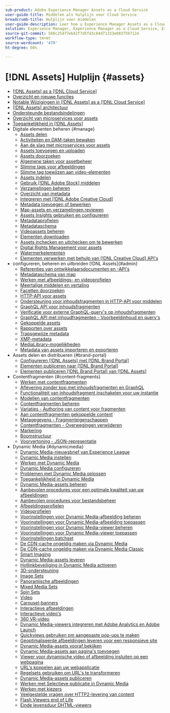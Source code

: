 ```yaml
---
sub-product: Adobe Experience Manager Assets as a Cloud Service
user-guide-title: Middelen als hulplijn voor Cloud Service
breadcrumb-title: Hulplijn voor middelen
user-guide-description: Leer hoe u Experience Manager Assets as a Cloud Service gebruikt en beheert.
solution: Experience Manager, Experience Manager as a Cloud Service, Experience Manager Assets
source-git-commit: 568c25d77eb42f7d5fd3c84d71333e083759712d
workflow-type: tm+mt
source-wordcount: '479'
ht-degree: 66%

---
```



# [!DNL Assets] Hulplijn {#assets}

+ [[!DNL Assets] as a [!DNL Cloud Service]](/help/assets/home.md)
+ [Overzicht en nieuwe functies](overview.md)
+ [Notable Wijzigingen in [!DNL Assets] as a [!DNL Cloud Service]](assets-cloud-changes.md)
+ [[!DNL Assets] architectuur](architecture.md)
+ [Ondersteunde bestandsindelingen](file-format-support.md)
+ [Overzicht van microservices voor assets](asset-microservices-overview.md)
+ [Toegankelijkheid in [!DNL Assets]](accessibility.md)
+ Digitale elementen beheren {#manage}
   + [Assets delen](share-assets.md)
   + [Activiteiten en DAM-taken bewaken](assets-activity-history.md)
   + [Aan de slag met microservices voor assets](asset-microservices-configure-and-use.md)
   + [Assets toevoegen en uploaden](add-assets.md)
   + [Assets doorzoeken](search-assets.md)
   + [Algemene taken voor assetbeheer](manage-digital-assets.md)
   + [Slimme tags voor afbeeldingen](smart-tags.md)
   + [Slimme tag toewijzen aan video-elementen](smart-tags-video-assets.md)
   + [Assets indelen](organize-assets.md)
   + [Gebruik [!DNL Adobe Stock] middelen](aem-assets-adobe-stock.md)
   + [Verzamelingen beheren](manage-collections.md)
   + [Overzicht van metadata](manage-metadata.md)
   + [Integreren met [!DNL Adobe Creative Cloud]](aem-cc-integration-best-practices.md)
   + [Metadata toevoegen of bewerken](meta-edit.md)
   + [Map-assets en verzamelingen reviewen](bulk-approval.md)
   + [Assets Insights gebruiken en configureren](assets-insights.md)
   + [Metadataprofielen](metadata-profiles.md)
   + [Metadataschema](metadata-schemas.md)
   + [Videoassets beheren](manage-video-assets.md)
   + [Elementen downloaden](download-assets-from-aem.md)
   + [Assets inchecken en uitchecken om te bewerken](check-out-and-submit-assets.md)
   + [Digital Rights Management voor assets](drm.md)
   + [Watermerkelementen](watermark-assets.md)
   + [Elementen verwerken met behulp van [!DNL Creative Cloud] API&#39;s](cc-api-integration.md)
+  configureren, beheren en uitbreiden [!DNL Assets]{#admin}
   + [Referenties van ontwikkelaarsdocumenten en -API&#39;s](developer-reference-material-apis.md)
   + [Metadataschema van map](folder-metadata-schema.md)
   + [Werken met afbeeldings- en videoprofielen](/help/assets/dynamic-media/about-image-video-profiles.md)
   + [Meertalige middelen en vertaling](translate-assets.md)
   + [Facetten doorzoeken](search-facets.md)
   + [HTTP-API voor assets](mac-api-assets.md)
   + [Ondersteuning voor inhoudsfragmenten in HTTP-API voor middelen](content-fragments/assets-api-content-fragments.md)
   + [GraphQL API voor inhoudsfragmenten](content-fragments/graphql-api-content-fragments.md)
   + [Verificatie voor externe GraphQL-query&#39;s op inhoudsfragmenten](content-fragments/graphql-authentication-content-fragments.md)
   + [GraphQL API met inhoudfragmenten - Voorbeeldinhoud en query&#39;s](/help/assets/content-fragments/content-fragments-graphql-samples.md)
   + [Gekoppelde assets](use-assets-across-connected-assets-instances.md)
   + [Rapporten over assets](asset-reports.md)
   + [Trapsgewijze metadata](cascading-metadata.md)
   + [XMP-metadata](xmp-metadata.md)
   + [MediaLibrary-mogelijkheden](medialibrary.md)
   + [Metadata van assets importeren en exporteren](metadata-import-export.md)
+ Assets delen en distribueren {#brand-portal}
   + [Configureren [!DNL Assets] met [!DNL Brand Portal]](configure-aem-assets-with-brand-portal.md)
   + [Elementen publiceren naar [!DNL Brand Portal]](publish-to-brand-portal.md)
   + [Elementen publiceren  [!DNL Brand Portal] van [!DNL Assets]](https://experienceleague.adobe.com/docs/experience-manager-brand-portal/using/asset-sourcing-in-brand-portal/brand-portal-asset-sourcing.html?lang=en)
+ Contentfragmenten {#content-fragments}
   + [Werken met contentfragmenten](content-fragments/content-fragments.md)
   + [Aflevering zonder kop met inhoudsfragmenten en GraphQL](content-fragments/content-fragments-graphql.md)
   + [Functionaliteit van inhoudsfragment inschakelen voor uw instantie](content-fragments/content-fragments-configuration-browser.md)
   + [Modellen van contentfragmenten](content-fragments/content-fragments-models.md)
   + [Contentfragmenten beheren](content-fragments/content-fragments-managing.md)
   + [Variaties - Authoring van content voor fragmenten](content-fragments/content-fragments-variations.md)
   + [Aan contentfragmenten gekoppelde content](content-fragments/content-fragments-assoc-content.md)
   + [Metagegevens - Fragmenteigenschappen](content-fragments/content-fragments-metadata.md)
   + [Contentfragmenten - Overwegingen verwijderen](content-fragments/content-fragments-delete.md)
   + [Markering](content-fragments/content-fragments-markdown.md)
   + [Boomstructuur](/help/assets/content-fragments/content-fragments-structure-tree.md)
   + [Voorvertoning - JSON-representatie](/help/assets/content-fragments/content-fragments-json-preview.md)
+  Dynamic Media {#dynamicmedia}
   + [Dynamic Media-nieuwsbrief van Experience League](dynamic-media/dynamic-media-newsletter.md)
   + [Dynamic Media instellen](dynamic-media/administering-dynamic-media.md)
   + [Werken met Dynamic Media](dynamic-media/dynamic-media.md)
   + [Dynamic Media configureren](dynamic-media/config-dm.md)
   + [Problemen met Dynamic Media oplossen](dynamic-media/troubleshoot-dm.md)
   + [Toegankelijkheid in Dynamic Media](dynamic-media/accessibility-dm.md)
   + [Dynamic Media-assets beheren](dynamic-media/managing-assets.md)
   + [Aanbevolen procedures voor een optimale kwaliteit van uw afbeeldingen](dynamic-media/best-practices-for-optimizing-the-quality-of-your-images.md)
   + [Aanbevolen procedures voor bestandsbeheer](dynamic-media/best-practices-for-file-management.md)
   + [Afbeeldingsprofielen](dynamic-media/image-profiles.md)
   + [Videoprofielen](dynamic-media/video-profiles.md)
   + [Voorinstellingen voor Dynamic Media-afbeelding beheren](dynamic-media/managing-image-presets.md)
   + [Voorinstellingen voor Dynamic Media-afbeelding toepassen](dynamic-media/image-presets.md)
   + [Voorinstellingen voor Dynamic Media-viewer beheren](dynamic-media/managing-viewer-presets.md)
   + [Voorinstellingen voor Dynamic Media-viewer toepassen](dynamic-media/viewer-presets.md)
   + [Voorinstellingen batchset](dynamic-media/batch-set-presets-dm.md)
   + [De CDN-cache ongeldig maken via Dynamic Media](dynamic-media/invalidate-cdn-cache-dynamic-media.md)
   + [De CDN-cache ongeldig maken via Dynamic Media Classic](dynamic-media/invalidate-cdn-cache-dm-classic.md)
   + [Smart Imaging](dynamic-media/imaging-faq.md)
   + [Dynamic Media-assets leveren](dynamic-media/delivering-dynamic-media-assets.md)
   + [Hotlinkbeveiliging in Dynamic Media activeren](dynamic-media/hotlink-protection.md)
   + [3D-ondersteuning](dynamic-media/assets-3d.md)
   + [Image Sets](dynamic-media/image-sets.md)
   + [Panoramische afbeeldingen](dynamic-media/panoramic-images.md)
   + [Mixed Media Sets](dynamic-media/mixed-media-sets.md)
   + [Spin Sets](dynamic-media/spin-sets.md)
   + [Video](dynamic-media/video.md)
   + [Carousel-banners](dynamic-media/carousel-banners.md)
   + [Interactieve afbeeldingen](dynamic-media/interactive-images.md)
   + [Interactieve video&#39;s](dynamic-media/interactive-videos.md)
   + [360 VR-video](dynamic-media/360-video.md)
   + [Dynamic Media-viewers integreren met Adobe Analytics en Adobe Launch](dynamic-media/launch.md)
   + [Quickviews gebruiken om aangepaste pop-ups te maken](dynamic-media/custom-pop-ups.md)
   + [Geoptimaliseerde afbeeldingen leveren voor een responsieve site](dynamic-media/responsive-site.md)
   + [Dynamic Media-assets vooraf bekijken](dynamic-media/previewing-assets.md)
   + [Dynamic Media-assets aan pagina&#39;s toevoegen](dynamic-media/adding-dynamic-media-assets-to-pages.md)
   + [Viewer voor dynamische video of afbeelding insluiten op een webpagina](dynamic-media/embed-code.md)
   + [URL&#39;s koppelen aan uw webapplicatie](dynamic-media/linking-urls-to-yourwebapplication.md)
   + [Regelsets gebruiken om URL&#39;s te transformeren](dynamic-media/using-rulesets-to-transform-urls.md)
   + [Dynamic Media-assets publiceren](dynamic-media/publishing-dynamicmedia-assets.md)
   + [Werken met Selectieve publicatie in Dynamic Media](dynamic-media/selective-publishing.md)
   + [Werken met kiezers](dynamic-media/working-with-selectors.md)
   + [Veelgestelde vragen over HTTP2-levering van content](dynamic-media/http2faq.md)
   + [Flash Viewers end of Life](dynamic-media/flash-viewers-eol.md)
   + [Einde levensduur DHTML-viewers](dynamic-media/dhtml-viewer-endoflifefaqs.md)
